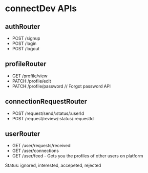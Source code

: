 # connectDev APIs

## authRouter

- POST /signup
- POST /login
- POST /logout

## profileRouter

- GET /profile/view
- PATCH /profile/edit
- PATCH /profile/password // Forgot password API

## connectionRequestRouter

- POST /request/send/:status/:userId
- POST /request/review/:status/:requestId

## userRouter

- GET /user/requests/received
- GET /user/connections
- GET /user/feed - Gets you the profiles of other users on platform

Status: ignored, interested, accepeted, rejected
